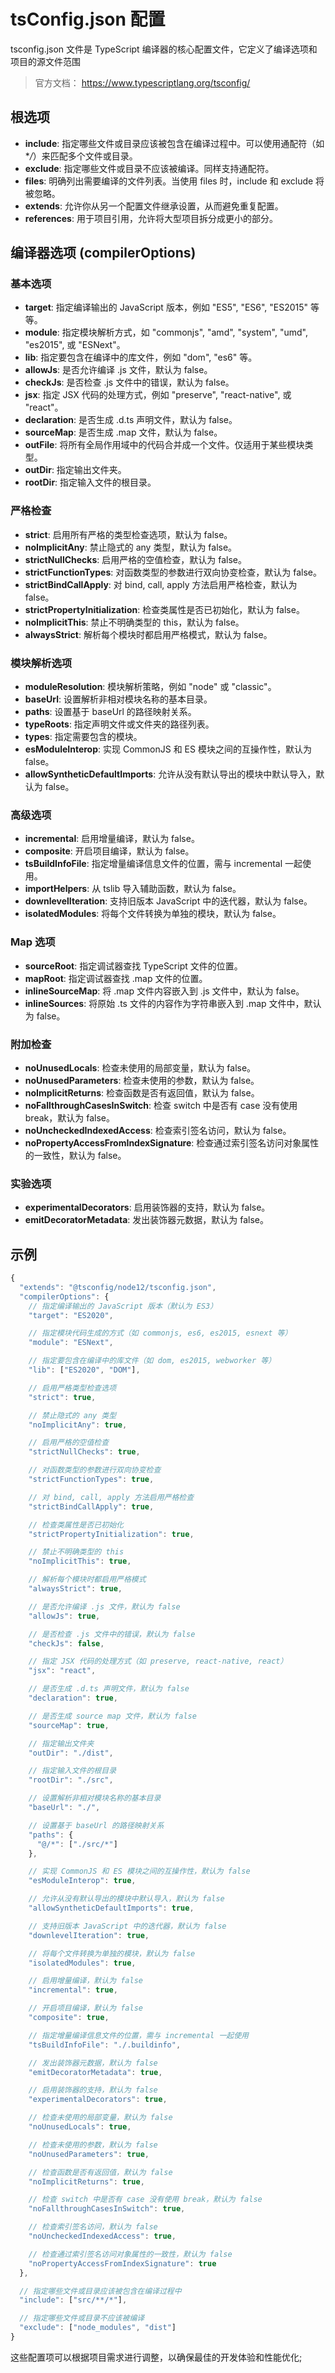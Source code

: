 # tsConfig.json 配置

tsconfig.json 文件是 TypeScript 编译器的核心配置文件，它定义了编译选项和项目的源文件范围

> 官方文档： https://www.typescriptlang.org/tsconfig/

## 根选项

- **include**: 指定哪些文件或目录应该被包含在编译过程中。可以使用通配符（如 \*_/_）来匹配多个文件或目录。
- **exclude**: 指定哪些文件或目录不应该被编译。同样支持通配符。
- **files**: 明确列出需要编译的文件列表。当使用 files 时，include 和 exclude 将被忽略。
- **extends**: 允许你从另一个配置文件继承设置，从而避免重复配置。
- **references**: 用于项目引用，允许将大型项目拆分成更小的部分。

## 编译器选项 (compilerOptions)

### 基本选项

- **target**: 指定编译输出的 JavaScript 版本，例如 "ES5", "ES6", "ES2015" 等等。
- **module**: 指定模块解析方式，如 "commonjs", "amd", "system", "umd", "es2015", 或 "ESNext"。
- **lib**: 指定要包含在编译中的库文件，例如 "dom", "es6" 等。
- **allowJs**: 是否允许编译 .js 文件，默认为 false。
- **checkJs**: 是否检查 .js 文件中的错误，默认为 false。
- **jsx**: 指定 JSX 代码的处理方式，例如 "preserve", "react-native", 或 "react"。
- **declaration**: 是否生成 .d.ts 声明文件，默认为 false。
- **sourceMap**: 是否生成 .map 文件，默认为 false。
- **outFile**: 将所有全局作用域中的代码合并成一个文件。仅适用于某些模块类型。
- **outDir**: 指定输出文件夹。
- **rootDir**: 指定输入文件的根目录。

### 严格检查

- **strict**: 启用所有严格的类型检查选项，默认为 false。
- **noImplicitAny**: 禁止隐式的 any 类型，默认为 false。
- **strictNullChecks**: 启用严格的空值检查，默认为 false。
- **strictFunctionTypes**: 对函数类型的参数进行双向协变检查，默认为 false。
- **strictBindCallApply**: 对 bind, call, apply 方法启用严格检查，默认为 false。
- **strictPropertyInitialization**: 检查类属性是否已初始化，默认为 false。
- **noImplicitThis**: 禁止不明确类型的 this，默认为 false。
- **alwaysStrict**: 解析每个模块时都启用严格模式，默认为 false。

### 模块解析选项

- **moduleResolution**: 模块解析策略，例如 "node" 或 "classic"。
- **baseUrl**: 设置解析非相对模块名称的基本目录。
- **paths**: 设置基于 baseUrl 的路径映射关系。
- **typeRoots**: 指定声明文件或文件夹的路径列表。
- **types**: 指定需要包含的模块。
- **esModuleInterop**: 实现 CommonJS 和 ES 模块之间的互操作性，默认为 false。
- **allowSyntheticDefaultImports**: 允许从没有默认导出的模块中默认导入，默认为 false。

### 高级选项

- **incremental**: 启用增量编译，默认为 false。
- **composite**: 开启项目编译，默认为 false。
- **tsBuildInfoFile**: 指定增量编译信息文件的位置，需与 incremental 一起使用。
- **importHelpers**: 从 tslib 导入辅助函数，默认为 false。
- **downlevelIteration**: 支持旧版本 JavaScript 中的迭代器，默认为 false。
- **isolatedModules**: 将每个文件转换为单独的模块，默认为 false。

### Map 选项

- **sourceRoot**: 指定调试器查找 TypeScript 文件的位置。
- **mapRoot**: 指定调试器查找 .map 文件的位置。
- **inlineSourceMap**: 将 .map 文件内容嵌入到 .js 文件中，默认为 false。
- **inlineSources**: 将原始 .ts 文件的内容作为字符串嵌入到 .map 文件中，默认为 false。

### 附加检查

- **noUnusedLocals**: 检查未使用的局部变量，默认为 false。
- **noUnusedParameters**: 检查未使用的参数，默认为 false。
- **noImplicitReturns**: 检查函数是否有返回值，默认为 false。
- **noFallthroughCasesInSwitch**: 检查 switch 中是否有 case 没有使用 break，默认为 false。
- **noUncheckedIndexedAccess**: 检查索引签名访问，默认为 false。
- **noPropertyAccessFromIndexSignature**: 检查通过索引签名访问对象属性的一致性，默认为 false。

### 实验选项

- **experimentalDecorators**: 启用装饰器的支持，默认为 false。
- **emitDecoratorMetadata**: 发出装饰器元数据，默认为 false。

## 示例

```js title="tsconfig.json"
{
  "extends": "@tsconfig/node12/tsconfig.json",
  "compilerOptions": {
    // 指定编译输出的 JavaScript 版本（默认为 ES3）
    "target": "ES2020",

    // 指定模块代码生成的方式（如 commonjs, es6, es2015, esnext 等）
    "module": "ESNext",

    // 指定要包含在编译中的库文件（如 dom, es2015, webworker 等）
    "lib": ["ES2020", "DOM"],

    // 启用严格类型检查选项
    "strict": true,

    // 禁止隐式的 any 类型
    "noImplicitAny": true,

    // 启用严格的空值检查
    "strictNullChecks": true,

    // 对函数类型的参数进行双向协变检查
    "strictFunctionTypes": true,

    // 对 bind, call, apply 方法启用严格检查
    "strictBindCallApply": true,

    // 检查类属性是否已初始化
    "strictPropertyInitialization": true,

    // 禁止不明确类型的 this
    "noImplicitThis": true,

    // 解析每个模块时都启用严格模式
    "alwaysStrict": true,

    // 是否允许编译 .js 文件，默认为 false
    "allowJs": true,

    // 是否检查 .js 文件中的错误，默认为 false
    "checkJs": false,

    // 指定 JSX 代码的处理方式（如 preserve, react-native, react）
    "jsx": "react",

    // 是否生成 .d.ts 声明文件，默认为 false
    "declaration": true,

    // 是否生成 source map 文件，默认为 false
    "sourceMap": true,

    // 指定输出文件夹
    "outDir": "./dist",

    // 指定输入文件的根目录
    "rootDir": "./src",

    // 设置解析非相对模块名称的基本目录
    "baseUrl": "./",

    // 设置基于 baseUrl 的路径映射关系
    "paths": {
      "@/*": ["./src/*"]
    },

    // 实现 CommonJS 和 ES 模块之间的互操作性，默认为 false
    "esModuleInterop": true,

    // 允许从没有默认导出的模块中默认导入，默认为 false
    "allowSyntheticDefaultImports": true,

    // 支持旧版本 JavaScript 中的迭代器，默认为 false
    "downlevelIteration": true,

    // 将每个文件转换为单独的模块，默认为 false
    "isolatedModules": true,

    // 启用增量编译，默认为 false
    "incremental": true,

    // 开启项目编译，默认为 false
    "composite": true,

    // 指定增量编译信息文件的位置，需与 incremental 一起使用
    "tsBuildInfoFile": "./.buildinfo",

    // 发出装饰器元数据，默认为 false
    "emitDecoratorMetadata": true,

    // 启用装饰器的支持，默认为 false
    "experimentalDecorators": true,

    // 检查未使用的局部变量，默认为 false
    "noUnusedLocals": true,

    // 检查未使用的参数，默认为 false
    "noUnusedParameters": true,

    // 检查函数是否有返回值，默认为 false
    "noImplicitReturns": true,

    // 检查 switch 中是否有 case 没有使用 break，默认为 false
    "noFallthroughCasesInSwitch": true,

    // 检查索引签名访问，默认为 false
    "noUncheckedIndexedAccess": true,

    // 检查通过索引签名访问对象属性的一致性，默认为 false
    "noPropertyAccessFromIndexSignature": true
  },

  // 指定哪些文件或目录应该被包含在编译过程中
  "include": ["src/**/*"],

  // 指定哪些文件或目录不应该被编译
  "exclude": ["node_modules", "dist"]
}
```

这些配置项可以根据项目需求进行调整，以确保最佳的开发体验和性能优化;
